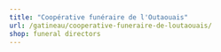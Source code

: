 ```yaml
---
title: "Coopérative funéraire de l'Outaouais"
url: /gatineau/cooperative-funeraire-de-loutaouais/
shop: funeral directors
---
```

